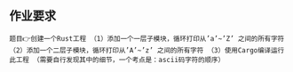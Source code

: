 ## 作业要求

``
 题目👉创建一个Rust工程
（1）添加一个一层子模块，循环打印从’a’~’Z’ 之间的所有字符
（2）添加一个二层子模块，循环打印从’A’~’z’ 之间的所有字符
（3）使用Cargo编译运行此工程
（需要自行发现其中的细节，一个考点是：ascii码字符的顺序）
``
